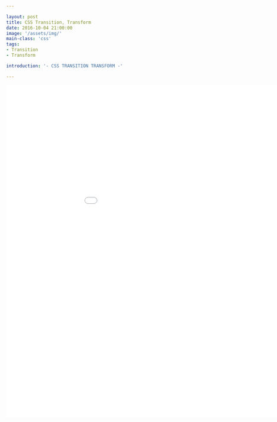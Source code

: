 ```yaml
---

layout: post
title: CSS Transition, Transform
date: 2016-10-04 21:00:00
image: '/assets/img/'
main-class: 'css'
tags: 
- Transition
- Transform

introduction: '- CSS TRANSITION TRANSFORM -'

---
```


<iframe width="1024" height="900" src="/project/html/cube" frameborder="0" allowfullscreen></iframe>
